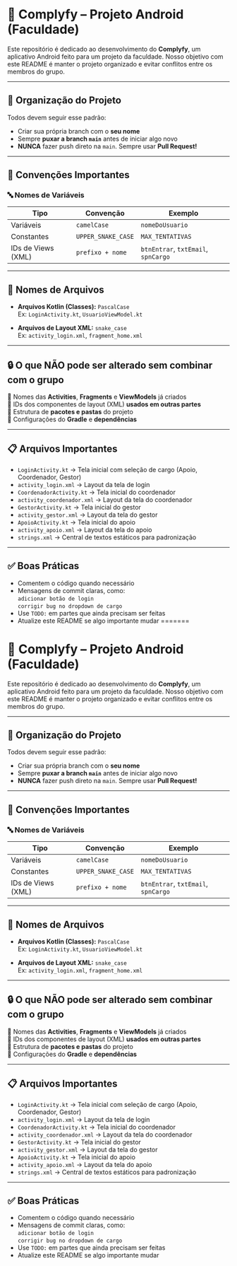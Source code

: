   
# 📱 Complyfy – Projeto Android (Faculdade)

Este repositório é dedicado ao desenvolvimento do **Complyfy**, um aplicativo Android feito para um projeto da faculdade. Nosso objetivo com este README é manter o projeto organizado e evitar conflitos entre os membros do grupo.

---

## 👥 Organização do Projeto

Todos devem seguir esse padrão:

- Criar sua própria branch com o **seu nome**
- Sempre **puxar a branch `main`** antes de iniciar algo novo
- **NUNCA** fazer push direto na `main`. Sempre usar **Pull Request!**

---

## 🌱 Convenções Importantes

### 🔤 Nomes de Variáveis

| Tipo                | Convenção         | Exemplo           |
|---------------------|-------------------|-------------------|
| Variáveis           | `camelCase`       | `nomeDoUsuario`   |
| Constantes          | `UPPER_SNAKE_CASE`| `MAX_TENTATIVAS`  |
| IDs de Views (XML)  | `prefixo + nome`  | `btnEntrar`, `txtEmail`, `spnCargo` |

---

## 📁 Nomes de Arquivos

- **Arquivos Kotlin (Classes):** `PascalCase`  
  Ex: `LoginActivity.kt`, `UsuarioViewModel.kt`

- **Arquivos de Layout XML:** `snake_case`  
  Ex: `activity_login.xml`, `fragment_home.xml`

---

## 🔒 O que NÃO pode ser alterado sem combinar com o grupo

🚫 Nomes das **Activities**, **Fragments** e **ViewModels** já criados  
🚫 IDs dos componentes de layout (XML) **usados em outras partes**  
🚫 Estrutura de **pacotes e pastas** do projeto  
🚫 Configurações do **Gradle** e **dependências**

---

## 📋 Arquivos Importantes

- `LoginActivity.kt` → Tela inicial com seleção de cargo (Apoio, Coordenador, Gestor)  
- `activity_login.xml` → Layout da tela de login  
- `CoordenadorActivity.kt` → Tela inicial do coordenador  
- `activity_coordenador.xml` → Layout da tela do coordenador  
- `GestorActivity.kt` → Tela inicial do gestor  
- `activity_gestor.xml` → Layout da tela do gestor  
- `ApoioActivity.kt` → Tela inicial do apoio  
- `activity_apoio.xml` → Layout da tela do apoio  
- `strings.xml` → Central de textos estáticos para padronização

---

## ✅ Boas Práticas

- Comentem o código quando necessário
- Mensagens de commit claras, como:  
  `adicionar botão de login`  
  `corrigir bug no dropdown de cargo`
- Use `TODO:` em partes que ainda precisam ser feitas
- Atualize este README se algo importante mudar
=======
# 📱 Complyfy – Projeto Android (Faculdade)

Este repositório é dedicado ao desenvolvimento do **Complyfy**, um aplicativo Android feito para um projeto da faculdade. Nosso objetivo com este README é manter o projeto organizado e evitar conflitos entre os membros do grupo.

---

## 👥 Organização do Projeto

Todos devem seguir esse padrão:

- Criar sua própria branch com o **seu nome**
- Sempre **puxar a branch `main`** antes de iniciar algo novo
- **NUNCA** fazer push direto na `main`. Sempre usar **Pull Request!**

---

## 🌱 Convenções Importantes

### 🔤 Nomes de Variáveis

| Tipo                | Convenção         | Exemplo           |
|---------------------|-------------------|-------------------|
| Variáveis           | `camelCase`       | `nomeDoUsuario`   |
| Constantes          | `UPPER_SNAKE_CASE`| `MAX_TENTATIVAS`  |
| IDs de Views (XML)  | `prefixo + nome`  | `btnEntrar`, `txtEmail`, `spnCargo` |

---

## 📁 Nomes de Arquivos

- **Arquivos Kotlin (Classes):** `PascalCase`  
  Ex: `LoginActivity.kt`, `UsuarioViewModel.kt`

- **Arquivos de Layout XML:** `snake_case`  
  Ex: `activity_login.xml`, `fragment_home.xml`

---

## 🔒 O que NÃO pode ser alterado sem combinar com o grupo

🚫 Nomes das **Activities**, **Fragments** e **ViewModels** já criados  
🚫 IDs dos componentes de layout (XML) **usados em outras partes**  
🚫 Estrutura de **pacotes e pastas** do projeto  
🚫 Configurações do **Gradle** e **dependências**

---

## 📋 Arquivos Importantes

- `LoginActivity.kt` → Tela inicial com seleção de cargo (Apoio, Coordenador, Gestor)  
- `activity_login.xml` → Layout da tela de login  
- `CoordenadorActivity.kt` → Tela inicial do coordenador  
- `activity_coordenador.xml` → Layout da tela do coordenador  
- `GestorActivity.kt` → Tela inicial do gestor  
- `activity_gestor.xml` → Layout da tela do gestor  
- `ApoioActivity.kt` → Tela inicial do apoio  
- `activity_apoio.xml` → Layout da tela do apoio  
- `strings.xml` → Central de textos estáticos para padronização

---

## ✅ Boas Práticas

- Comentem o código quando necessário
- Mensagens de commit claras, como:  
  `adicionar botão de login`  
  `corrigir bug no dropdown de cargo`
- Use `TODO:` em partes que ainda precisam ser feitas
- Atualize este README se algo importante mudar